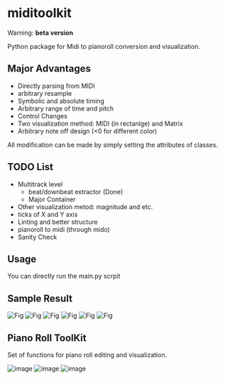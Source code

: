 
# miditoolkit
Warning: **beta version**

Python package for Midi to pianoroll conversion and visualization.

## Major Advantages
* Directly parsing from MIDI
* arbitrary resample
* Symbolic and absolute timing
* Arbitrary range of time and pitch
* Control Changes
* Two visualization method: MIDI (in rectanlge) and Matrix
* Arbitrary note off design (<0 for different color)

All modification can be made by simply setting the attributes of classes.

## TODO List
* Multitrack level
    * beat/downbeat extractor (Done)
    * Major Container
* Other visualization metod: magnitude and etc.
* ticks of X and Y axis
* Linting and better structure
* pianoroll to midi (through mido)
* Sanity Check

## Usage

You can directly run the main.py scrpit

## Sample Result

![Fig](figs/symbolic.png)
![Fig](figs/figs/absolute.png)
![Fig](figs/symbolic_larger.png)
![Fig](figs/symbolic_off_none.png)
![Fig](figs/symbolic_off_-1.png)
![Fig](figs/cc_64.png)


## Piano Roll ToolKit

Set of functions for piano roll editing and visualization.

![image](figs/test.png)
![image](figs/test_chroma.png)
![image](figs/test2.png)

